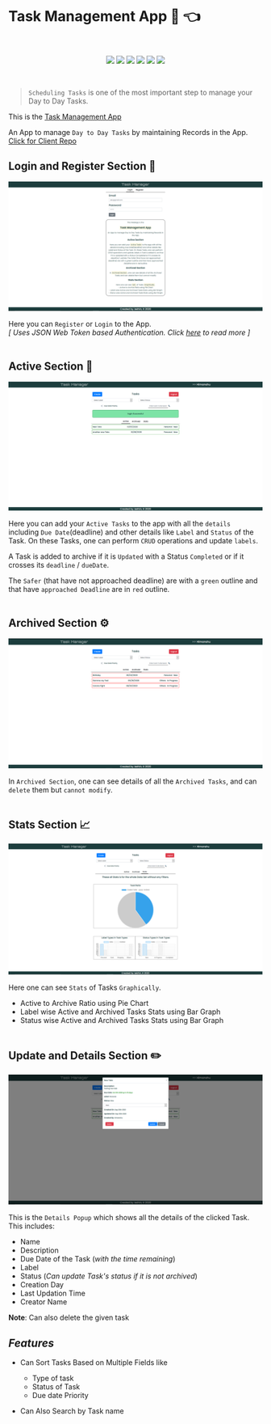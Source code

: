 # **Task Management App 📅 👈**

<br/>

<p align="center">
<img src="https://img.shields.io/badge/backend-NodeJS-darkgreen?style=flat&logo=Node.js">
<img src="https://img.shields.io/badge/framework-ExpressJS-yellowgreen?style=flat">
<img src="https://img.shields.io/badge/frontend-ReactJS-blue?style=flat&logo=React">
<img src="https://img.shields.io/badge/database-MongoDB-darkgreen?style=flat&logo=MongoDB">
<img src="https://img.shields.io/badge/Authentication-JSON Web Tokens-orange?style=flat&logo=json-web-tokens">
<img src="https://img.shields.io/badge/Other technologies-Context API-9cf?">
</p>
<br/>

> `Scheduling Tasks` is one of the most important step to manage your Day to Day Tasks.

This is the [Task Management App](https://myhacktaskmanager.netlify.app)

An App to manage `Day to Day Tasks` by maintaining Records in the App.
<br />
[Click for Client Repo](https://github.com/HyperLoo/TaskManager-Client)

## **Login and Register Section 🔑**

<img src="./assets/Login.png">

Here you can `Register` or `Login` to the App. <br/>
_[ Uses JSON Web Token based Authentication.
Click [here](https://jwt.io/introduction/) to read more ]_<br /><br />

## **Active Section 💼**

<img src="./assets/Active.png">

Here you can add your `Active Tasks` to the app with all the `details` including `Due Date`(deadline) and other details like `Label` and `Status` of the Task. On these Tasks, one can perform `CRUD` operations and update `labels`.

A Task is added to archive if it is `Updated` with a Status `Completed` or if it crosses its `deadline` / `dueDate`.

The `Safer` (that have not approached deadline) are with a `green` outline and that have `approached Deadline` are in `red` outline.<br /><br />

## **Archived Section ⚙️**

<img src="./assets/Archive.png">

In `Archived Section`, one can see details of all the `Archived Tasks`, and can `delete` them but `cannot modify`.<br /><br />

## **Stats Section 📈**

<img src="./assets/Stats.png" />

Here one can see `Stats` of Tasks `Graphically`.

- Active to Archive Ratio using Pie Chart
- Label wise Active and Archived Tasks Stats using Bar Graph
- Status wise Active and Archived Tasks Stats using Bar Graph<br /><br />

## **Update and Details Section ✏️**

<img src="./assets/Update.png" />

This is the `Details Popup` which shows all the details of the clicked Task. This includes:

- Name
- Description
- Due Date of the Task (_with the time remaining_)
- Label
- Status (_Can update Task's status if it is not archived_)
- Creation Day
- Last Updation Time
- Creator Name

**Note**: Can also delete the given task

## _Features_

- Can Sort Tasks Based on Multiple Fields like

  - Type of task
  - Status of Task
  - Due date Priority

- Can Also Search by Task name

